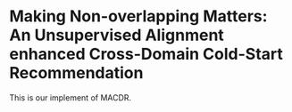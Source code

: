 # Making Non-overlapping Matters: An Unsupervised Alignment enhanced Cross-Domain Cold-Start Recommendation
This is our implement of MACDR.
